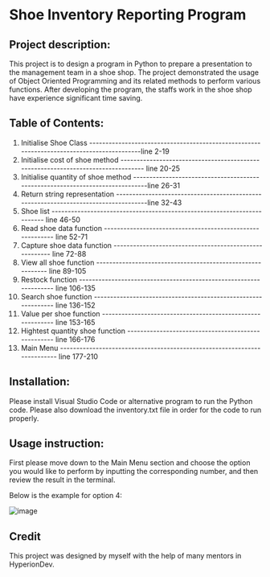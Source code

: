 # Shoe Inventory Reporting Program

## Project description:

This project is to design a program in Python to prepare a presentation to the management team in a shoe shop.
The project demonstrated the usage of Object Oriented Programming and its related methods to perform various functions.
After developing the program, the staffs work in the shoe shop have experience significant time saving.

## Table of Contents:

1. Initialise Shoe Class  ------------------------------------------------------------------------------------------line 2-19
2. Initialise cost of shoe method --------------------------------------------------------------------------------- line 20-25
3. Initialise quantity of shoe method ------------------------------------------------------------------------------line 26-31
4. Return string representation ------------------------------------------------------------------------------------line 32-43
5. Shoe list ------------------------------------------------------------------------  line 46-50
6. Read shoe data function ----------------------------------------------------------  line 52-71
7. Capture shoe data function -------------------------------------------------------  line 72-88
8. View all shoe function -----------------------------------------------------------  line 89-105
9. Restock function ------------------------------------------------------------------ line 106-135
10. Search shoe function -------------------------------------------------------------- line 136-152
11. Value per shoe function ----------------------------------------------------------- line 153-165
12. Hightest quantity shoe function --------------------------------------------------- line 166-176
13. Main Menu ------------------------------------------------------------------------- line 177-210

## Installation:
Please install Visual Studio Code or alternative program to run the Python code.
Please also download the inventory.txt file in order for the code to run properly.

## Usage instruction:
First please move down to the Main Menu section and choose the option you would like to perform by inputting the corresponding number,
and then review the result in the terminal.

Below is the example for option 4:

![image](https://user-images.githubusercontent.com/118776194/212059486-bcb8bbeb-463c-41d4-aa0f-a2a9d7b3d309.png)

## Credit
This project was designed by myself with the help of many mentors in HyperionDev. 
